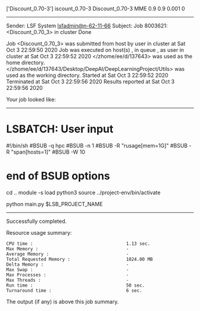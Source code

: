 ['Discount_0.70-3']
iscount_0.70-3
Discount_0.70-3 MME 0.9 0.9 0.001 0

------------------------------------------------------------
Sender: LSF System <lsfadmin@n-62-11-66>
Subject: Job 8003621: <Discount_0.70_3> in cluster <dcc> Done

Job <Discount_0.70_3> was submitted from host <n-62-30-5> by user <s183905> in cluster <dcc> at Sat Oct  3 22:59:50 2020
Job was executed on host(s) <n-62-11-66>, in queue <hpc>, as user <s183905> in cluster <dcc> at Sat Oct  3 22:59:52 2020
</zhome/ee/d/137643> was used as the home directory.
</zhome/ee/d/137643/Desktop/DeepAI/DeepLearningProject/Utils> was used as the working directory.
Started at Sat Oct  3 22:59:52 2020
Terminated at Sat Oct  3 22:59:56 2020
Results reported at Sat Oct  3 22:59:56 2020

Your job looked like:

------------------------------------------------------------
# LSBATCH: User input
#!/bin/sh
#BSUB -q hpc
#BSUB -n 1
#BSUB -R "rusage[mem=1G]"
#BSUB -R "span[hosts=1]"
#BSUB -W 10
# end of BSUB options
cd ..
module -s load python3
source ../project-env/bin/activate

python main.py $LSB_PROJECT_NAME


------------------------------------------------------------

Successfully completed.

Resource usage summary:

    CPU time :                                   1.13 sec.
    Max Memory :                                 -
    Average Memory :                             -
    Total Requested Memory :                     1024.00 MB
    Delta Memory :                               -
    Max Swap :                                   -
    Max Processes :                              -
    Max Threads :                                -
    Run time :                                   50 sec.
    Turnaround time :                            6 sec.

The output (if any) is above this job summary.

